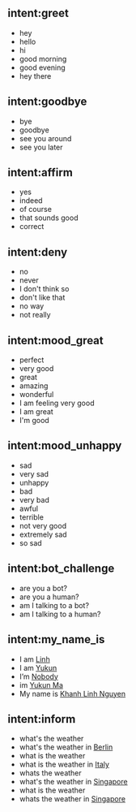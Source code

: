 ## intent:greet
- hey
- hello
- hi
- good morning
- good evening
- hey there

## intent:goodbye
- bye
- goodbye
- see you around
- see you later

## intent:affirm
- yes
- indeed
- of course
- that sounds good
- correct

## intent:deny
- no
- never
- I don't think so
- don't like that
- no way
- not really

## intent:mood_great
- perfect
- very good
- great
- amazing
- wonderful
- I am feeling very good
- I am great
- I'm good

## intent:mood_unhappy
- sad
- very sad
- unhappy
- bad
- very bad
- awful
- terrible
- not very good
- extremely sad
- so sad

## intent:bot_challenge
- are you a bot?
- are you a human?
- am I talking to a bot?
- am I talking to a human?

## intent:my_name_is
- I am [Linh](name)
- I am [Yukun](name)
- I’m [Nobody](name)
- im [Yukun Ma](name)
- My name is [Khanh Linh Nguyen](name)

## intent:inform
- what's the weather
- what's the weather in [Berlin](location)
- what is the weather
- what is the weather in [Italy](location)
- whats the weather
- what's the weather in [Singapore](location)
- what is the weather
- whats the weather in [Singapore](location)
